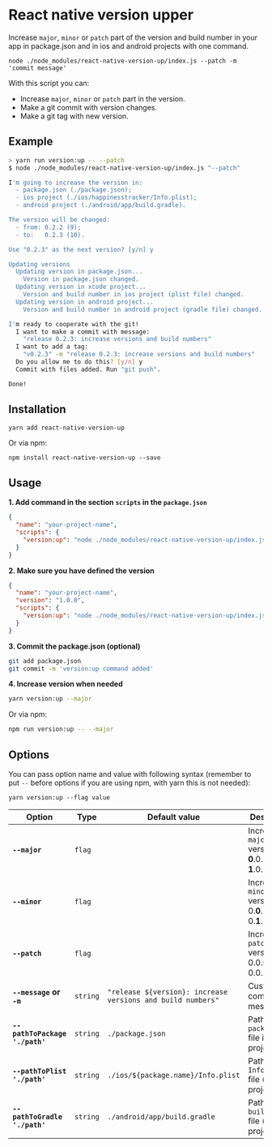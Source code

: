 # React native version upper
Increase `major`, `minor` or `patch` part of the version and build number in your app in package.json and in ios and android projects with one command.
```
node ./node_modules/react-native-version-up/index.js --patch -m 'commit message'
```

With this script you can:
- Increase `major`, `minor` or `patch` part in the version.
- Make a git commit with version changes.
- Make a git tag with new version.

## Example
```bash
> yarn run version:up -- --patch
$ node ./node_modules/react-native-version-up/index.js "--patch"

I'm going to increase the version in:
  - package.json (./package.json);
  - ios project (./ios/happinesstracker/Info.plist);
  - android project (./android/app/build.gradle).

The version will be changed:
  - from: 0.2.2 (9);
  - to:   0.2.3 (10).

Use "0.2.3" as the next version? [y/n] y

Updating versions
  Updating version in package.json...
    Version in package.json changed.
  Updating version in xcode project...
    Version and build number in ios project (plist file) changed.
  Updating version in android project...
    Version and build number in android project (gradle file) changed.

I'm ready to cooperate with the git!
  I want to make a commit with message:
    "release 0.2.3: increase versions and build numbers"
  I want to add a tag:
    "v0.2.3" -m "release 0.2.3: increase versions and build numbers"
  Do you allow me to do this? [y/n] y
  Commit with files added. Run "git push".

Done!
```

## Installation
```
yarn add react-native-version-up
```

Or via npm:
```
npm install react-native-version-up --save
```

## Usage
**1. Add command in the section `scripts` in the `package.json`**
```json
{
  "name": "your-project-name",
  "scripts": {
    "version:up": "node ./node_modules/react-native-version-up/index.js"
  }
}
```

**2. Make sure you have defined the version**
```json
{
  "name": "your-project-name",
  "version": "1.0.0",
  "scripts": {
    "version:up": "node ./node_modules/react-native-version-up/index.js"
  }
}
```

**3. Commit the package.json (optional)**
```bash
git add package.json
git commit -m 'version:up command added'
```

**4. Increase version when needed**
```bash
yarn version:up --major
```

Or via npm:
```bash
npm run version:up -- --major
```
## Options
You can pass option name and value with following syntax (remember to put `--` before options if you are using npm, with yarn this is not needed):
```
yarn version:up --flag value
```

| **Option** | **Type** | **Default value** | **Description** |
|------------|----------|-------------------|-----------------|
| **`--major`** | `flag` | | Increase `major` version:<br/>**0**.0.0 -> **1**.0.0 |
| **`--minor`** | `flag` | | Increase `minor` version:<br/>0.**0**.0 -> 0.**1**.0 |
| **`--patch`** | `flag` | | Increase `patch` version:<br/>0.0.**0** -> 0.0.**1** |
| **`--message` or `-m`** | `string` | `"release ${version}: increase versions and build numbers"` | Custom commit message. |
| **`--pathToPackage './path'`** | `string` | `./package.json` | Path to `package.json` file in your project. |
| **`--pathToPlist './path'`** | `string` | `./ios/${package.name}/Info.plist` | Path to `Info.plist` file (ios project). |
| **`--pathToGradle './path'`** | `string` | `./android/app/build.gradle` | Path to `build.gradle` file (android project). |
